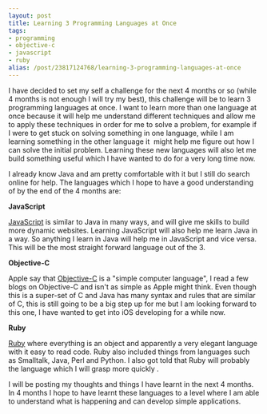 ```yaml
---
layout: post
title: Learning 3 Programming Languages at Once
tags:
- programming
- objective-c
- javascript
- ruby
alias: /post/23817124768/learning-3-programming-languages-at-once
---
```

I have decided to set my self a challenge for the next 4 months or so (while 4 months is not enough I will try my best), this challenge will be to learn 3 programming languages at once. I want to learn more than one language at once because it will help me understand different techniques and allow me to apply these techniques in order for me to solve a problem, for example if I were to get stuck on solving something in one language, while I am learning something in the other language it  might help me figure out how I can solve the initial problem. Learning these new languages will also let me build something useful which I have wanted to do for a very long time now.

I already know Java and am pretty comfortable with it but I still do search online for help. The languages which I hope to have a good understanding of by the end of the 4 months are:

**JavaScript**

[JavaScript](https://developer.mozilla.org/en/JavaScript) is similar to Java in many ways, and will give me skills to build more dynamic websites. Learning JavaScript will also help me learn Java in a way. So anything I learn in Java will help me in JavaScript and vice versa. This will be the most straight forward language out of the 3.

**Objective-C**

Apple say that [Objective-C](http://developer.apple.com/library/mac/#documentation/Cocoa/Conceptual/ObjectiveC/Introduction/introObjectiveC.html) is a "simple computer language", I read a few blogs on Objective-C and isn't as simple as Apple might think. Even though this is a super-set of C and Java has many syntax and rules that are similar of C, this is still going to be a big step up for me but I am looking forward to this one, I have wanted to get into iOS developing for a while now.

**Ruby**

[Ruby](http://www.ruby-lang.org/en/) where everything is an object and apparently a very elegant language with it easy to read code. Ruby also included things from languages such as Smalltalk, Java, Perl and Python. I also got told that Ruby will probably the language which I will grasp more quickly .

I will be posting my thoughts and things I have learnt in the next 4 months. In 4 months I hope to have learnt these languages to a level where I am able to understand what is happening and can develop simple applications.